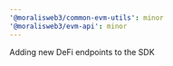 ```yaml
---
'@moralisweb3/common-evm-utils': minor
'@moralisweb3/evm-api': minor
---
```


Adding new DeFi endpoints to the SDK

